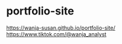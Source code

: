 # portfolio-site
https://wanja-susan.github.io/portfolio-site/
https://www.tiktok.com/@wanja_analyst

